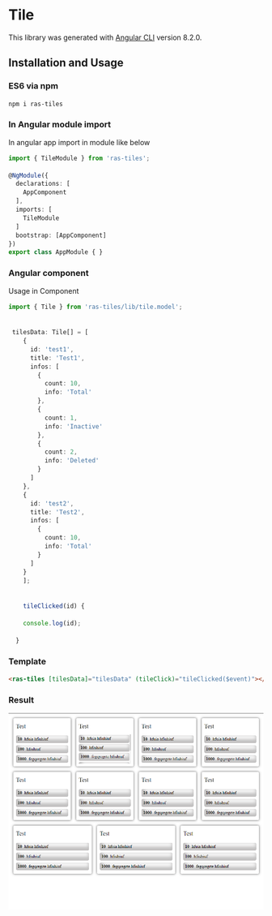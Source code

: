 # Tile

This library was generated with [Angular CLI](https://github.com/angular/angular-cli) version 8.2.0.


## Installation and Usage

### ES6 via npm

```sh
npm i ras-tiles
```

### In Angular module import

In angular app import in module like below  

```ts
import { TileModule } from 'ras-tiles';

@NgModule({
  declarations: [
    AppComponent
  ],
  imports: [
    TileModule
  ]
  bootstrap: [AppComponent]
})
export class AppModule { }

```

### Angular component 

Usage in Component

```ts
import { Tile } from 'ras-tiles/lib/tile.model';


 tilesData: Tile[] = [
    {
      id: 'test1',
      title: 'Test1',
      infos: [
        {
          count: 10,
          info: 'Total'
        },
        {
          count: 1,
          info: 'Inactive'
        },
        {
          count: 2,
          info: 'Deleted'
        }
      ]
    },
    {
      id: 'test2',
      title: 'Test2',
      infos: [
        {
          count: 10,
          info: 'Total'
        }
      ]
    }
    ];


    tileClicked(id) {

    console.log(id);

  }

```

### Template

```html
<ras-tiles [tilesData]="tilesData" (tileClick)="tileClicked($event)"></ras-tiles>
```


### Result

<img src="ras-tiles.PNG" alt="ras-tiles usage"> 